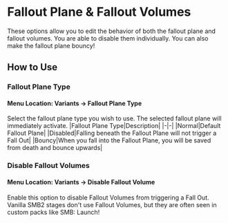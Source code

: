 # Fallout Plane & Fallout Volumes
These options allow you to edit the behavior of both the fallout plane and fallout volumes. You are able to disable them individually. You can also make the fallout plane bouncy!

## How to Use
### Fallout Plane Type
#### Menu Location: Variants -> Fallout Plane Type
Select the fallout plane type you wish to use. The selected fallout plane will immediately activate.
|Fallout Plane Type|Description|
|-|-|
|Normal|Default Fallout Plane|
|Disabled|Falling beneath the Fallout Plane will not trigger a Fall Out|
|Bouncy|When you fall into the Fallout Plane, you will be saved from death and bounce upwards|
### Disable Fallout Volumes
#### Menu Location: Variants -> Disable Fallout Volume
Enable this option to disable Fallout Volumes from triggering a Fall Out. Vanilla SMB2 stages don't use Fallout Volumes, but they are often seen in custom packs like SMB: Launch!
